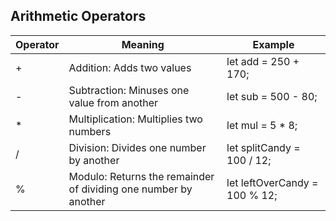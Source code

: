 ## Arithmetic Operators

| **Operator** | **Meaning**                                                     | **Example**                   |
| ------------ | --------------------------------------------------------------- | ----------------------------- |
| +            | Addition: Adds two values                                       | let add = 250 + 170;          |
| -            | Subtraction: Minuses one value from another                     | let sub = 500 - 80;           |
| \*           | Multiplication: Multiplies two numbers                          | let mul = 5 \* 8;             |
| /            | Division: Divides one number by another                         | let splitCandy = 100 / 12;    |
| %            | Modulo: Returns the remainder of dividing one number by another | let leftOverCandy = 100 % 12; |
